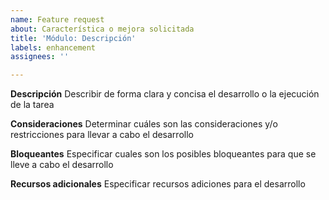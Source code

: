 ```yaml
---
name: Feature request
about: Característica o mejora solicitada
title: 'Módulo: Descripción'
labels: enhancement
assignees: ''

---
```


**Descripción**
Describir de forma clara y concisa el desarrollo o la ejecución de la tarea

**Consideraciones**
Determinar cuáles son las consideraciones y/o restricciones para llevar a cabo el desarrollo

**Bloqueantes**
Especificar cuales son los posibles bloqueantes para que se lleve a cabo el desarrollo

**Recursos adicionales**
Especificar recursos adiciones para el desarrollo
